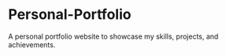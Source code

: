 # Personal-Portfolio
 A personal portfolio website to showcase my skills, projects, and achievements.

